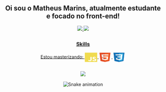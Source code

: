 ### <h2 align="center">Oi sou o Matheus Marins, atualmente estudante e focado no front-end!</h1> 

<div align="center" style="display: inline_block">
  <a href="https://github.com/Mar0la">
  <img height="180em" src="https://github-readme-stats.vercel.app/api?username=Mar0la&show_icons=true&theme=dark&include_all_commits=true&count_private=true"/>
  <img height="180em" src="https://github-readme-stats.vercel.app/api/top-langs/?username=Mar0la&layout=compact&langs_count=7&theme=dark"/>
</div>
  
##
  
###  <p align="center">Skills</p>
<div align="center" style="display: inline_block">
  Estou masterizando:
  <img align="center" alt="Math-Js" height="30" width="40" src="https://raw.githubusercontent.com/devicons/devicon/master/icons/javascript/javascript-plain.svg">
  <img align="center" alt="Math-HTML" height="30" width="40" src="https://raw.githubusercontent.com/devicons/devicon/master/icons/html5/html5-original.svg">
  <img align="center" alt="Math-CSS" height="30" width="40" src="https://raw.githubusercontent.com/devicons/devicon/master/icons/css3/css3-original.svg">
</div>
  
##
    
<div align="center"> 
  <a href="https://www.linkedin.com/in/matheus-marins-2a8649208/" target="_blank"><img src="https://img.shields.io/badge/-LinkedIn-%230077B5?style=for-the-badge&logo=linkedin&logoColor=white" target="_blank"></a>
</div>
  
<div align="center"> 
  
  ![Snake animation](https://github.com/Mar0la/Mar0la/blob/output/github-contribution-grid-snake.svg)
  
</div>
